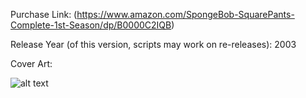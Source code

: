 Purchase Link: (https://www.amazon.com/SpongeBob-SquarePants-Complete-1st-Season/dp/B0000C2IQB)

Release Year (of this version, scripts may work on re-releases): 2003

Cover Art:



![alt text](https://m.media-amazon.com/images/I/71AoiGfrmES._SY445_.jpg)

